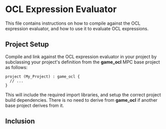 OCL Expression Evaluator
=============================

This file contains instructions on how to compile against the OCL
expression evaluator, and how to use it to evaluate OCL expressions.

Project Setup
-------------------------

Compile and link against the OCL expression evaluator in your project
by subclassing your project's definition from the **game_ocl** MPC base
project as follows:

```
project (My_Project) : game_ocl {
  // ...
}
```

This will include the required import libraries, and setup the correct
project build dependencies. There is no need to derive from **game_ocl**
if another base project derives from it.

Inclusion
---------------
